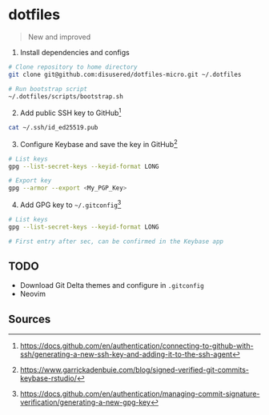 # dotfiles

> New and improved

1. Install dependencies and configs
  ```sh
  # Clone repository to home directory
  git clone git@github.com:disusered/dotfiles-micro.git ~/.dotfiles

  # Run bootstrap script
  ~/.dotfiles/scripts/bootstrap.sh
  ```

2. Add public SSH key to GitHub[^1]
  ```sh
  cat ~/.ssh/id_ed25519.pub
  ```

3. Configure Keybase and save the key in GitHub[^2]
  ```sh
  # List keys
  gpg --list-secret-keys --keyid-format LONG
  
  # Export key
  gpg --armor --export <My_PGP_Key>
  ```

4. Add GPG key to `~/.gitconfig`[^3]
  ```sh
  # List keys
  gpg --list-secret-keys --keyid-format LONG
  
  # First entry after sec, can be confirmed in the Keybase app
  ```

## TODO

- Download Git Delta themes and configure in `.gitconfig`
- Neovim

## Sources

[^1]: https://docs.github.com/en/authentication/connecting-to-github-with-ssh/generating-a-new-ssh-key-and-adding-it-to-the-ssh-agent
[^2]: https://www.garrickadenbuie.com/blog/signed-verified-git-commits-keybase-rstudio/
[^3]: https://docs.github.com/en/authentication/managing-commit-signature-verification/generating-a-new-gpg-key
